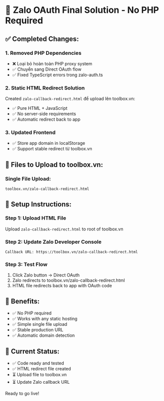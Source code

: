 # 🎯 Zalo OAuth Final Solution - No PHP Required

## ✅ Completed Changes:

### 1. **Removed PHP Dependencies**
- ❌ Loại bỏ hoàn toàn PHP proxy system
- ✅ Chuyển sang Direct OAuth flow
- ✅ Fixed TypeScript errors trong zalo-auth.ts

### 2. **Static HTML Redirect Solution**
Created `zalo-callback-redirect.html` để upload lên toolbox.vn:
- ✅ Pure HTML + JavaScript
- ✅ No server-side requirements
- ✅ Automatic redirect back to app

### 3. **Updated Frontend**
- ✅ Store app domain in localStorage
- ✅ Support stable redirect từ toolbox.vn

## 📁 Files to Upload to toolbox.vn:

### Single File Upload:
```
toolbox.vn/zalo-callback-redirect.html
```

## 🔧 Setup Instructions:

### Step 1: Upload HTML File
Upload `zalo-callback-redirect.html` to root of toolbox.vn

### Step 2: Update Zalo Developer Console
```
Callback URL: https://toolbox.vn/zalo-callback-redirect.html
```

### Step 3: Test Flow
1. Click Zalo button → Direct OAuth
2. Zalo redirects to toolbox.vn/zalo-callback-redirect.html
3. HTML file redirects back to app with OAuth code

## 🚀 Benefits:
- ✅ No PHP required
- ✅ Works with any static hosting
- ✅ Simple single file upload
- ✅ Stable production URL
- ✅ Automatic domain detection

## 🎯 Current Status:
- ✅ Code ready and tested
- ✅ HTML redirect file created
- ⏳ Upload file to toolbox.vn
- ⏳ Update Zalo callback URL

Ready to go live!
